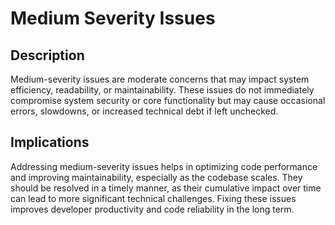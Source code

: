 # Medium Severity Issues

## Description

Medium-severity issues are moderate concerns that may impact system efficiency, readability, or maintainability. These
issues do not immediately compromise system security or core functionality but may cause occasional errors, slowdowns,
or increased technical debt if left unchecked.

## Implications

Addressing medium-severity issues helps in optimizing code performance and improving maintainability, especially as the
codebase scales. They should be resolved in a timely manner, as their cumulative impact over time can lead to more
significant technical challenges. Fixing these issues improves developer productivity and code reliability in the long
term.
